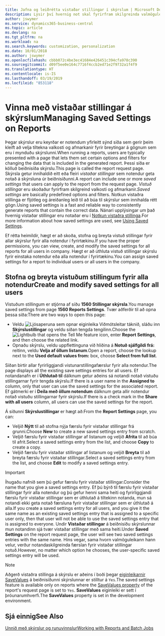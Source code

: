 ```yaml
---
title: Jafna og leiðrétta vistaðar stillingar í skýrslum | Microsoft Docs
description: Lýsir því hvernig not skal fyrirfram skilgreinda valmöguleika og afmarkanir til að sérstilla skýrslu, og ná fram réttum upplýsingum.
author: jswymer
ms.service: dynamics365-business-central
ms.topic: article
ms.devlang: na
ms.tgt_pltfrm: na
ms.workload: na
ms.search.keywords: customization, personalization
ms.date: 10/01/2018
ms.author: jswymer
ms.openlocfilehash: cbbb072c4be3ec41684e426451c394cfa978c390
ms.sourcegitcommit: d09f5ee0e164c7716f4ccb2ed71e2f9732a1f4f9
ms.translationtype: HT
ms.contentlocale: is-IS
ms.lasthandoff: 03/19/2019
ms.locfileid: "853118"
---
```

# <a name="managing-saved-settings-on-reports"></a><span data-ttu-id="ec182-103">Vinna með vistaðar stillingar á skýrslum</span><span class="sxs-lookup"><span data-stu-id="ec182-103">Managing Saved Settings on Reports</span></span>
<span data-ttu-id="ec182-104">Þegar skýrslur eru keyrðar er notendum yfirleitt sýnd síða sem gerir þeim kleift að velja tiltekna valkosti og afmarkanir fyrir breytingar á gögnum sem eru í mynduðu skýrslunni.</span><span class="sxs-lookup"><span data-stu-id="ec182-104">When running a reports, users are typically presented with a page that lets them set certain options and filters for changing the data that is included in the generated report.</span></span> <span data-ttu-id="ec182-105">Þessi síða er kölluð beiðnisíða skýrslu.</span><span class="sxs-lookup"><span data-stu-id="ec182-105">This page is called the report request page.</span></span> <span data-ttu-id="ec182-106">Skýrsla getur innihaldið eitt eða fleiri *vistaðar stillingar* sem notendur geta notað á skýrsluna úr beiðnisíðunni.</span><span class="sxs-lookup"><span data-stu-id="ec182-106">A report can include one or more *saved settings* that users can apply to the report from the request page.</span></span> <span data-ttu-id="ec182-107">*Vistuð stillingar* eru skoðaður fyrirfram skilgreind valkosti og afmarkanir.</span><span class="sxs-lookup"><span data-stu-id="ec182-107">*Saved settings* are basically predefined options and filters.</span></span> <span data-ttu-id="ec182-108">Notkun vistaðra stillinga er fljótleg og áreiðanleg leið til að búa til skýrslur sem innihalda rétt gögn.</span><span class="sxs-lookup"><span data-stu-id="ec182-108">Using saved settings is a fast and reliable way to consistently generate reports that contain the correct data.</span></span> <span data-ttu-id="ec182-109">Nánari upplýsingar um það hvernig vistaðar stillingar eru notaðar eru í [Notkun vistaðra stillinga](ui-work-report.md#SavedSettings).</span><span class="sxs-lookup"><span data-stu-id="ec182-109">For more information about how saved settings are used, see [Using Saved Settings](ui-work-report.md#SavedSettings).</span></span>

<span data-ttu-id="ec182-110">Ef rétta heimildir, hægt er að skoða, stofna og breyta vistuð stillingar fyrir allar skýrslur fyrir alla notendur í fyrirtækinu.</span><span class="sxs-lookup"><span data-stu-id="ec182-110">If you have the proper permissions, you can view, create, and modify the saved settings for all reports for all users in company.</span></span> <span data-ttu-id="ec182-111">Hægt er að úthluta vistuð stillingar skýrslu fyrir einstaka notendur eða alla notendur í fyrirtækinu.</span><span class="sxs-lookup"><span data-stu-id="ec182-111">You can assign saved settings for a report to individual users or all users in the company.</span></span>

<!--
## Apply saved settings to a report
1. Open the report.

   The report request page appears.    
2. In the **Saved Settings** section of the page, set the **Name** field  to the saved settings that you want to use.

   The **Saved Settings** section only appears if the report has been run before or if there are existing saved settings entries. The saved settings entry called **Last used options and filters** is always available. These settings are the option and filter values that were used the last time you ran the report.

-->

## <a name="create-and-modify-saved-settings-for-all-users"></a><span data-ttu-id="ec182-112">Stofna og breyta vistuðum stillingum fyrir alla notendur</span><span class="sxs-lookup"><span data-stu-id="ec182-112">Create and modify saved settings for all users</span></span>
<span data-ttu-id="ec182-113">Vistuðum stillingum er stjórna af síðu **1560 Stillingar skýrsla**.</span><span class="sxs-lookup"><span data-stu-id="ec182-113">You manage saved settings from page **1560 Reports Settings**.</span></span> <span data-ttu-id="ec182-114">Tvær aðferðir til að opna þessa síða:</span><span class="sxs-lookup"><span data-stu-id="ec182-114">There are two ways to open this page:</span></span>
-   <span data-ttu-id="ec182-115">Veldu ![Ljósaperuna sem opnar eiginleika Viðmótsleitar](media/ui-search/search_small.png "Segðu mér hvað þú vilt gera") táknið, sláðu inn **Skýrslustillingar** og veldu síðan tengda tengilinn.</span><span class="sxs-lookup"><span data-stu-id="ec182-115">Choose the ![Lightbulb that opens the Tell Me feature](media/ui-search/search_small.png "Tell me what you want to do") icon, enter **Report Settings**, and then choose the related link.</span></span>
-   <span data-ttu-id="ec182-116">Opnaðu skýrslu, veldu uppflettinguna við hliðina á **Notuð sjálfgildi frá:** reitinn, veldu **Velja af öllum listanum**.</span><span class="sxs-lookup"><span data-stu-id="ec182-116">Open a report, choose the lookup next to the **Used default values from:** box, choose **Select from full list**.</span></span>

<span data-ttu-id="ec182-117">Síðan birtir allar fyrirliggjandi vistunarstillingafærslur fyrir alla notendur.</span><span class="sxs-lookup"><span data-stu-id="ec182-117">The page displays all the existing save settings entries for all users.</span></span> <span data-ttu-id="ec182-118">Ef notandanafn er í **Úthlutað til** dálknum getur aðeins sá notandi notað vistuðu stillingarnar fyrir tengda skýrslu.</span><span class="sxs-lookup"><span data-stu-id="ec182-118">If there is a user name in the **Assigned to** column, only that user can use the saved settings for the associated report.</span></span> <span data-ttu-id="ec182-119">Ef gátmerki er í **Deila með öllum notendum** dálknum geta allir notendur notað vistuðu stillingarnar fyrir skýrslu.</span><span class="sxs-lookup"><span data-stu-id="ec182-119">If there is a check mark in the **Share with all users** column, all users can use the saved settings for the report.</span></span>

<span data-ttu-id="ec182-120">Á síðunni **Skýrslustillingar** er hægt að:</span><span class="sxs-lookup"><span data-stu-id="ec182-120">From the **Report Settings** page, you can:</span></span>
-   <span data-ttu-id="ec182-121">Veljið **Nýtt** til að stofna nýja færslu fyrir vistaðar stillingar frá grunni.</span><span class="sxs-lookup"><span data-stu-id="ec182-121">Choose **New** to create a new saved settings entry from scratch.</span></span>
-   <span data-ttu-id="ec182-122">Veljið færslu fyrir vistaðar stillingar af listanum og veljið **Afrita** til að búa til afrit.</span><span class="sxs-lookup"><span data-stu-id="ec182-122">Select a saved settings entry from the list, and choose **Copy** to create a copy.</span></span>
-   <span data-ttu-id="ec182-123">Veljið færslu fyrir vistaðar stillingar af listanum og veljið **Breyta** til að breyta færslu fyrir vistaðar stillingar.</span><span class="sxs-lookup"><span data-stu-id="ec182-123">Select a saved settings entry from the list, and choose **Edit** to modify a saved settings entry.</span></span>


> [!Important]
> <span data-ttu-id="ec182-124">Íhugaðu nafnið sem þú gefur færslu fyrir vistaðar stillingar.</span><span class="sxs-lookup"><span data-stu-id="ec182-124">Consider the name that you give a saved settings entry.</span></span> <span data-ttu-id="ec182-125">Ef þú býrð til færslu fyrir vistaðar stillingar fyrir alla notendur og þú gefur henni sama heiti og fyrirliggjandi færslu fyrir vistaðar stillingar sem er úthlutað á tiltekinn notanda, mun sá notandi ekki geta notað færsluna fyrir vistaðar stillingar sem er úthlutað á alla.</span><span class="sxs-lookup"><span data-stu-id="ec182-125">If you create a saved settings entry for all users, and you give it the same name as an existing saved settings entry that is assigned to a specific user only, then that user will not be able to use the saved settings entry that is assigned to everyone.</span></span>  <span data-ttu-id="ec182-126">Undir **Vistaðar stillingar** á beiðnisíðu skýrslunnar mun notandinn sjá tvær vistaðar stillingar með sama heiti.</span><span class="sxs-lookup"><span data-stu-id="ec182-126">Under **Saved Settings** on the report request page, the user will see two saved settings entries with the same name.</span></span> <span data-ttu-id="ec182-127">Hins vegar, sama hvorn valmöguleikann hann velur, verður notandaskilgreinda færslan fyrir vistaðar stillingar notuð.</span><span class="sxs-lookup"><span data-stu-id="ec182-127">However, no matter which option he chooses, the user-specific saved settings entry will be used.</span></span>

> [!NOTE]
> <span data-ttu-id="ec182-128">Aðgerð vistaðra stillinga á skýrslu er aðeins í boði þegar [eiginleikarnir SaveValues](https://docs.microsoft.com/en-us/dynamics-nav/savevalues-property) á beiðnisíðunni skýrslunnar er stilltur á `Yes`.</span><span class="sxs-lookup"><span data-stu-id="ec182-128">The saved settings feature is available only on reports where the [SaveValues property](https://docs.microsoft.com/en-us/dynamics-nav/savevalues-property) of the report's request page is set to `Yes`.</span></span> <span data-ttu-id="ec182-129">**SaveValues** eiginleiki er sett í þróunarumhverfi.</span><span class="sxs-lookup"><span data-stu-id="ec182-129">The **SaveValues** property is set in the development environment.</span></span>  

## <a name="see-also"></a><span data-ttu-id="ec182-130">Sjá einnig</span><span class="sxs-lookup"><span data-stu-id="ec182-130">See Also</span></span>
[<span data-ttu-id="ec182-131">Unnið með skýrslur og runuvinnslur</span><span class="sxs-lookup"><span data-stu-id="ec182-131">Working with Reports and Batch Jobs</span></span>](ui-work-report.md)  
